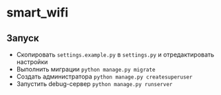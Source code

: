 # smart_wifi

## Запуск
* Скопировать `settings.example.py` в `settings.py` и отредактировать настройки
* Выполнить миграции `python manage.py migrate`
* Создать администратора `python manage.py createsuperuser`
* Запустить debug-сервер `python manage.py runserver`